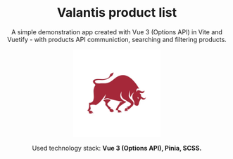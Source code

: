 <div style="margin-top:0; padding-top:0" align="center">
<h1 style="margin-top:0">Valantis product list</h1>
<p>A simple demonstration app created with Vue 3 (Options API) in Vite and Vuetify - with products API communiction, searching and filtering products.</p>
  
<img src="./src/assets/valantis-poster.webp" width="200"/>



<p>Used technology stack: <b>Vue 3 (Options API), Pinia, SCSS.</b></p>
